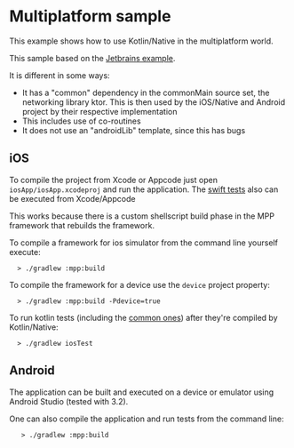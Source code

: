 # Multiplatform sample
This example shows how to use Kotlin/Native in the multiplatform world.

This sample based on the [Jetbrains example](https://github.com/JetBrains/kotlin-mpp-example).

It is different in some ways:
- It has a "common" dependency in the commonMain source set, the networking library ktor. This is then used by the iOS/Native and Android project by their respective implementation
- This includes use of co-routines
- It does not use an "androidLib" template, since this has bugs
  
## iOS

To compile the project from Xcode or Appcode just open `iosApp/iosApp.xcodeproj` and run the application.
The [swift tests](iosApp/iosAppTests/iosAppTests.swift) also can be executed from Xcode/Appcode

This works because there is a custom shellscript build phase in the MPP framework that rebuilds the framework.

To compile a framework for ios simulator from the command line yourself execute:

```
  > ./gradlew :mpp:build
```

To compile the framework for a device use the `device` project property:

```
  > ./gradlew :mpp:build -Pdevice=true
```

To run kotlin tests (including the [common ones](mpp/src/commonTest/kotlin/CalculatorTest.kt)) after they're compiled by Kotlin/Native:

```
  > ./gradlew iosTest
```

## Android

The application can be built and executed on a device or emulator using Android Studio (tested with 3.2).

One can also compile the application and run tests from the command line:

```
   > ./gradlew :mpp:build
```
